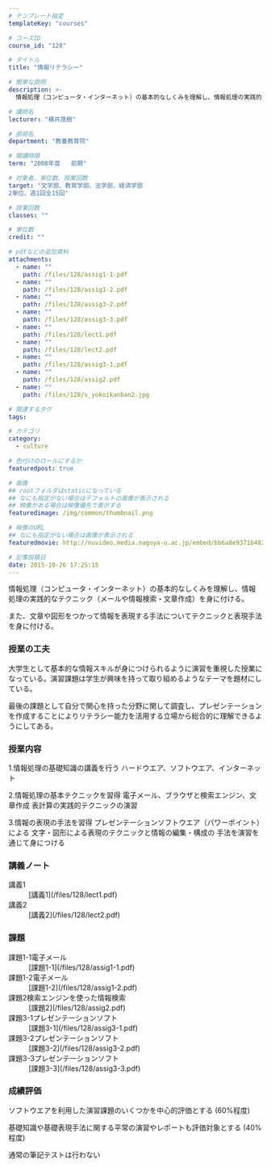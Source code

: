 ```yaml
---
# テンプレート指定
templateKey: "courses"

# コースID
course_id: "128"

# タイトル
title: "情報リテラシー"

# 簡単な説明
description: >-
  情報処理（コンピュータ・インターネット）の基本的なしくみを理解し、情報処理の実践的なテクニック（メールや情報検索・文章作成）を身に付ける。また、文章や図形をつかって情報を表現する手法についてテクニ...

# 講師名
lecturer: "横井茂樹"

# 部局名
department: "教養教育院"

# 開講時限
term: "2008年度	前期"

# 対象者、単位数、授業回数
target: "文学部、教育学部、法学部、経済学部
2単位、週1回全15回"

# 授業回数
classes: ""

# 単位数
credit: ""

# pdfなどの追加資料
attachments: 
  - name: "" 
    path: /files/128/assig1-1.pdf
  - name: "" 
    path: /files/128/assig1-2.pdf
  - name: "" 
    path: /files/128/assig3-2.pdf
  - name: "" 
    path: /files/128/assig3-3.pdf
  - name: "" 
    path: /files/128/lect1.pdf
  - name: "" 
    path: /files/128/lect2.pdf
  - name: "" 
    path: /files/128/assig3-1.pdf
  - name: "" 
    path: /files/128/assig2.pdf
  - name: "" 
    path: /files/128/s_yokoikanban2.jpg

# 関連するタグ
tags:

# カテゴリ
category:
  - culture

# 色付けのロールにするか
featuredpost: true

# 画像
## rootフォルダはstaticになっている
## なにも指定がない場合はデフォルトの画像が表示される
## 映像がある場合は映像優先で表示する
featuredimage: /img/common/thumbnail.png

# 映像のURL
## なにも指定がない場合は画像が表示される
featuredmovie: http://nuvideo.media.nagoya-u.ac.jp/embed/bb6a8e9371b482ed145bcd7559a0589d214429aa

# 記事投稿日
date: 2015-10-26 17:25:15
---
```


情報処理（コンピュータ・インターネット）の基本的なしくみを理解し、情報処理の実践的なテクニック（メールや情報検索・文章作成）を身に付ける。

また、文章や図形をつかって情報を表現する手法についてテクニックと表現手法を身に付ける。


### 授業の工夫

大学生として基本的な情報スキルが身につけられるように演習を重視した授業になっている。演習課題は学生が興味を持って取り組めるようなテーマを題材にしている。

最後の課題として自分で関心を持った分野に関して調査し、プレゼンテーションを作成することによりリテラシー能力を活用する立場から総合的に理解できるようにしてある。





### 授業内容

1.情報処理の基礎知識の講義を行う
ハードウエア、ソフトウエア、インターネット

2.情報処理の基本テクニックを習得
電子メール、ブラウザと検索エンジン、文章作成
表計算の実践的テクニックの演習

3.情報の表現の手法を習得
プレゼンテーションソフトウエア（パワーポイント）による
文字・図形による表現のテクニックと情報の編集・構成の
手法を演習を通じて身につける





### 講義ノート

<dl>
<dt>
講義1
</dt>

<dd>
[講義1](/files/128/lect1.pdf) 
</dd>

<dt>
講義2
</dt>

<dd>
[講義2](/files/128/lect2.pdf) 
</dd>
</dl>


### 課題

<dl>
<dt>
課題1-1電子メール
</dt>

<dd>
[課題1-1](/files/128/assig1-1.pdf) 
</dd>

<dt>
課題1-2電子メール
</dt>

<dd>
[課題1-2](/files/128/assig1-2.pdf) 
</dd>

<dt>
課題2検索エンジンを使った情報検索
</dt>

<dd>
[課題2](/files/128/assig2.pdf) 
</dd>

<dt>
課題3-1プレゼンテーションソフト
</dt>

<dd>
[課題3-1](/files/128/assig3-1.pdf) 
</dd>

<dt>
課題3-2プレゼンテーションソフト
</dt>

<dd>
[課題3-2](/files/128/assig3-2.pdf) 
</dd>

<dt>
課題3-3プレゼンテーションソフト
</dt>

<dd>
[課題3-3](/files/128/assig3-3.pdf) 
</dd>
</dl>


### 成績評価

ソフトウエアを利用した演習課題のいくつかを中心的評価とする
(60%程度)

基礎知識や基礎表現手法に関する平常の演習やレポートも評価対象とする
(40%程度)

通常の筆記テストは行わない



